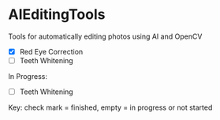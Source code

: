 # AIEditingTools
Tools for automatically editing photos using AI and OpenCV

- [x] Red Eye Correction
- [ ] Teeth Whitening

In Progress:
 - [ ] Teeth Whitening
 
Key: check mark = finished, empty = in progress or not started

